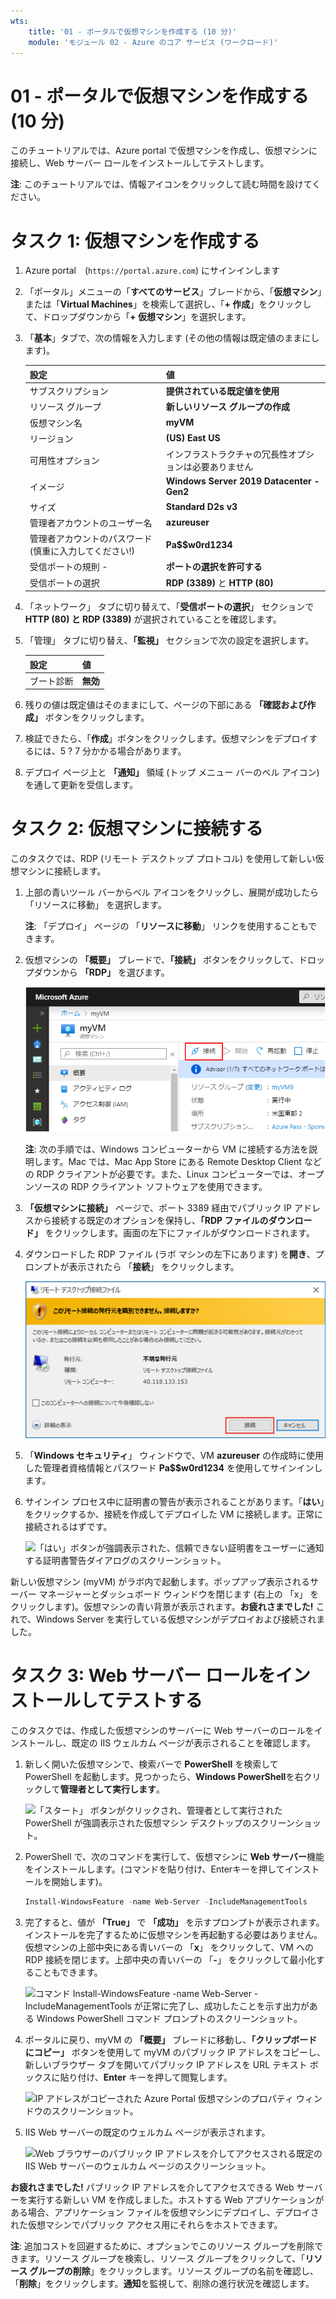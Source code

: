 ```yaml
---
wts:
    title: '01 - ポータルで仮想マシンを作成する (10 分)'
    module: 'モジュール 02 - Azure のコア サービス (ワークロード)'
---
```

# 01 - ポータルで仮想マシンを作成する (10 分)

このチュートリアルでは、Azure portal で仮想マシンを作成し、仮想マシンに接続し、Web サーバー ロールをインストールしてテストします。 

**注**: このチュートリアルでは、情報アイコンをクリックして読む時間を設けてください。 

# タスク 1: 仮想マシンを作成する 
1. Azure portal　(`https://portal.azure.com`) にサインインします

3. 「ポータル」メニューの「**すべてのサービス**」ブレードから、「**仮想マシン**」または「**Virtual Machines**」を検索して選択し、「**+ 作成**」をクリックして、ドロップダウンから「**+ 仮想マシン**」を選択します。

4. 「**基本**」タブで、次の情報を入力します (その他の情報は既定値のままにします)。

    | 設定 | 値 |
    |  -- | -- |
    | サブスクリプション | **提供されている既定値を使用** |
    | リソース グループ | **新しいリソース グループの作成** |
    | 仮想マシン名 | **myVM** |
    | リージョン | **(US) East US**|
    | 可用性オプション | インフラストラクチャの冗長性オプションは必要ありません|
    | イメージ | **Windows Server 2019 Datacenter - Gen2**|
    | サイズ | **Standard D2s v3**|
    | 管理者アカウントのユーザー名 | **azureuser** |
    | 管理者アカウントのパスワード (慎重に入力してください!) | **Pa$$w0rd1234**|
    | 受信ポートの規則 - | **ポートの選択を許可する**|
    | 受信ポートの選択 | **RDP (3389)** と **HTTP (80)**| 

5. 「ネットワーク」 タブに切り替えて、「**受信ポートの選択**」 セクションで **HTTP (80) と RDP (3389)** が選択されていることを確認します。

6. 「管理」 タブに切り替え、**「監視」** セクションで次の設定を選択します。

    | 設定 | 値 |
    | -- | -- |
    | ブート診断 | **無効**|

7. 残りの値は既定値はそのままにして、ページの下部にある **「確認および作成」** ボタンをクリックします。

8. 検証できたら、「**作成**」ボタンをクリックします。仮想マシンをデプロイするには、5 ? 7 分かかる場合があります。

9. デプロイ ページ上と **「通知」** 領域 (トップ メニュー バーのベル アイコン) を通して更新を受信します。

# タスク 2: 仮想マシンに接続する

このタスクでは、RDP (リモート デスクトップ プロトコル) を使用して新しい仮想マシンに接続します。 

1. 上部の青いツール バーからベル アイコンをクリックし、展開が成功したら 「リソースに移動」 を選択します。 

    **注**: 「デプロイ」 ページの 「**リソースに移動**」 リンクを使用することもできます。 

2. 仮想マシンの **「概要」** ブレードで、**「接続」** ボタンをクリックして、ドロップダウンから **「RDP」** を選びます。

    ![「接続」 ボタンが強調表示された仮想マシンのプロパティのスクリーンショット。](.\images\0101.png)

    **注**: 次の手順では、Windows コンピューターから VM に接続する方法を説明します。Mac では、Mac App Store にある Remote Desktop Client などの RDP クライアントが必要です。また、Linux コンピューターでは、オープンソースの RDP クライアント ソフトウェアを使用できます。

2. **「仮想マシンに接続」** ページで、ポート 3389 経由でパブリック IP アドレスから接続する既定のオプションを保持し、**「RDP ファイルのダウンロード」** をクリックします。画面の左下にファイルがダウンロードされます。

3. ダウンロードした RDP ファイル (ラボ マシンの左下にあります) を**開き**、プロンプトが表示されたら 「**接続**」 をクリックします。 

    ![0102](.\images\0102.png)

4. 「**Windows セキュリティ**」 ウィンドウで、VM **azureuser** の作成時に使用した管理者資格情報とパスワード **Pa$$w0rd1234** を使用してサインインします。 

5. サインイン プロセス中に証明書の警告が表示されることがあります。「**はい**」をクリックするか、接続を作成してデプロイした VM に接続します。正常に接続されるはずです。

    ![「はい」ボタンが強調表示された、信頼できない証明書をユーザーに通知する証明書警告ダイアログのスクリーンショット。](../images/0104.png)

新しい仮想マシン (myVM) がラボ内で起動します。ポップアップ表示されるサーバー マネージャーとダッシュボード ウィンドウを閉じます (右上の 「x」 をクリックします)。仮想マシンの青い背景が表示されます。**お疲れさまでした!** これで、Windows Server を実行している仮想マシンがデプロイおよび接続されました。 

# タスク 3: Web サーバー ロールをインストールしてテストする

このタスクでは、作成した仮想マシンのサーバーに Web サーバーのロールをインストールし、既定の IIS ウェルカム ページが表示されることを確認します。 

1. 新しく開いた仮想マシンで、検索バーで **PowerShell** を検索して PowerShell を起動します。見つかったら、**Windows PowerShell**を右クリックして**管理者として実行します**。

    ![「スタート」 ボタンがクリックされ、管理者として実行された PowerShell が強調表示された仮想マシン デスクトップのスクリーンショット。](../images/0105.png)

2. PowerShell で、次のコマンドを実行して、仮想マシンに **Web サーバー**機能をインストールします。(コマンドを貼り付け、Enterキーを押してインストールを開始します)。

    ```PowerShell
    Install-WindowsFeature -name Web-Server -IncludeManagementTools
    ```
  
3. 完了すると、値が **「True」** で **「成功」** を示すプロンプトが表示されます。インストールを完了するために仮想マシンを再起動する必要はありません。仮想マシンの上部中央にある青いバーの 「**x**」 をクリックして、VM への RDP 接続を閉じます。上部中央の青いバーの 「**-**」 をクリックして最小化することもできます。

    ![コマンド Install-WindowsFeature -name Web-Server -IncludeManagementTools が正常に完了し、成功したことを示す出力がある Windows PowerShell コマンド プロンプトのスクリーンショット。](../images/0106.png)

4. ポータルに戻り、myVM の **「概要」** ブレードに移動し、**「クリップボードにコピー」** ボタンを使用して myVM のパブリック IP アドレスをコピーし、新しいブラウザー タブを開いてパブリック IP アドレスを URL テキスト ボックスに貼り付け、**Enter** キーを押して閲覧します。

    ![IP アドレスがコピーされた Azure Portal 仮想マシンのプロパティ ウィンドウのスクリーンショット。](../images/0107.png)

5. IIS Web サーバーの既定のウェルカム ページが表示されます。

    ![Web ブラウザーのパブリック IP アドレスを介してアクセスされる既定の IIS Web サーバーのウェルカム ページのスクリーンショット。](../images/0108.png)

**お疲れさまでした!** パブリック IP アドレスを介してアクセスできる Web サーバーを実行する新しい VM を作成しました。ホストする Web アプリケーションがある場合、アプリケーション ファイルを仮想マシンにデプロイし、デプロイされた仮想マシンでパブリック アクセス用にそれらをホストできます。


**注**: 追加コストを回避するために、オプションでこのリソース グループを削除できます。リソース グループを検索し、リソース グループをクリックして、「**リソース グループの削除**」をクリックします。リソース グループの名前を確認し、「**削除**」をクリックします。**通知**を監視して、削除の進行状況を確認します。
